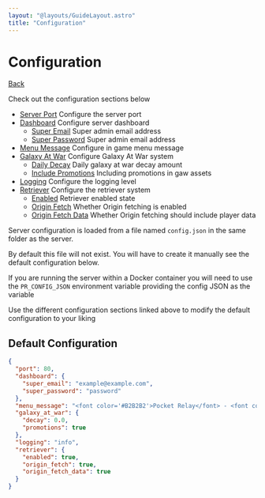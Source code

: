 ```yaml
---
layout: "@layouts/GuideLayout.astro"
title: "Configuration"
---
```


# Configuration

[Back](/guide)

Check out the configuration sections below

- [Server Port](/guide/config/port) Configure the server port
- [Dashboard](/guide/config/dashboard) Configure server dashboard
  - [Super Email](/guide/config/dashboard#super-email) Super admin email address
  - [Super Password](/guide/config/dashboard#super-password) Super admin email address
- [Menu Message](/guide/config/menu) Configure in game menu message
- [Galaxy At War](/guide/config/gaw) Configure Galaxy At War system
  - [Daily Decay](/guide/config/gaw#daily-decay) Daily galaxy at war decay amount
  - [Include Promotions](/guide/config/gaw#include-promotions) Including promotions in gaw assets
- [Logging](/guide/config/logging) Configure the logging level
- [Retriever](/guide/config/retriever) Configure the retriever system
  - [Enabled](/guide/config/retriever#enabled) Retriever enabled state
  - [Origin Fetch](/guide/config/retriever#origin-fetch) Whether Origin fetching is enabled
  - [Origin Fetch Data](/guide/config/retriever#origin-fetch-data) Whether Origin fetching should include player data

Server configuration is loaded from a file named `config.json` in the same folder as the server.

By default this file will not exist. You will have to create it manually see the default configuration below.

If you are running the server within a Docker container you will need to use the `PR_CONFIG_JSON`
environment variable providing the config JSON as the variable

Use the different configuration sections linked above to modify the default configuration to your liking

## Default Configuration

```json
{
  "port": 80,
  "dashboard": {
    "super_email": "example@example.com",
    "super_password": "password"
  },
  "menu_message": "<font color='#B2B2B2'>Pocket Relay</font> - <font color='#FFFF66'>Logged as: {n}</font>",
  "galaxy_at_war": {
    "decay": 0.0,
    "promotions": true
  },
  "logging": "info",
  "retriever": {
    "enabled": true,
    "origin_fetch": true,
    "origin_fetch_data": true
  }
}
```
